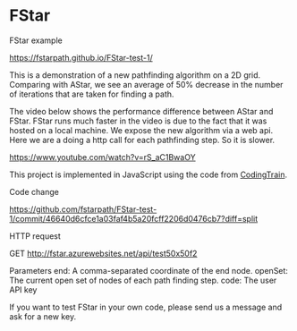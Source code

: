 # FStar

FStar example

https://fstarpath.github.io/FStar-test-1/

This is a demonstration of a new pathfinding algorithm on a 2D grid. Comparing with AStar, we see an average of 50% decrease in the number of iterations that are taken for finding a path.

The video below shows the performance difference between AStar and FStar. FStar runs much faster in the video is due to the fact that it was hosted on a local machine. We expose the new algorithm via a web api. Here we are a doing a http call for each pathfinding step. So it is slower.

https://www.youtube.com/watch?v=rS_aC1BwaOY

This project is implemented in JavaScript using the code from <a href="https://github.com/CodingTrain/AStar"> CodingTrain</a>.
  
Code change

https://github.com/fstarpath/FStar-test-1/commit/46640d6cfce1a03faf4b5a20fcff2206d0476cb7?diff=split


HTTP request

GET http://fstar.azurewebsites.net/api/test50x50f2

Parameters
end: A comma-separated coordinate of the end node.
openSet: The current open set of nodes of each path finding step.
code: The user API key


If you want to test FStar in your own code, please send us a message and ask for a new key.


